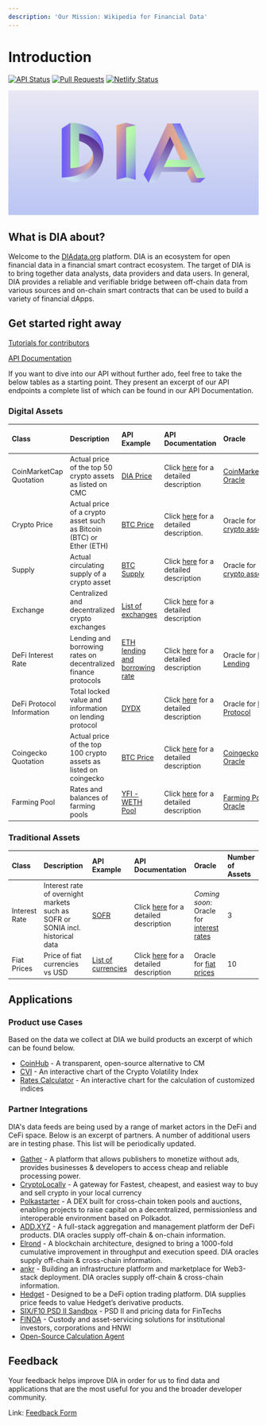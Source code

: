 ```yaml
---
description: 'Our Mission: Wikipedia for Financial Data'
---
```


# Introduction

[![API Status](https://badgen.net/uptime-robot/status/m784441379-1bdbacd4cd81bf46c13bdb1f?label=API)](https://docs.diadata.org/api/docs/api) [![Pull Requests](https://badgen.net/github/prs/diadata-org/diadata?label=Pull%20Requests)](https://github.com/diadata-org/diadata/pulls) [![Netlify Status](https://api.netlify.com/api/v1/badges/4be89751-9655-472f-9bfe-c8e57b9528b2/deploy-status)](https://coinhub.diadata.org)

![](.gitbook/assets/180926_dia_assets-57.png)

## What is DIA about?

Welcome to the [DIAdata.org](https://diadata.org/) platform. DIA is an ecosystem for open financial data in a financial smart contract ecosystem. The target of DIA is to bring together data analysts, data providers and data users. In general, DIA provides a reliable and verifiable bridge between off-chain data from various sources and on-chain smart contracts that can be used to build a variety of financial dApps.

## Get started right away

[Tutorials for contributors](https://docs.diadata.org/documentation/tutorials)

[API Documentation](https://docs.diadata.org/documentation/api-1)

If you want to dive into our API without further ado, feel free to take the below tables as a starting point. They present an excerpt of our API endpoints  a complete list of which can be found in our API Documentation. 

### Digital Assets

| Class | Description | API Example | API Documentation | Oracle | Number of Assets |
| :--- | :--- | :--- | :--- | :--- | :--- |
| CoinMarketCap Quotation | Actual price of the top 50 crypto assets as listed on CMC | [DIA Price](https://api.diadata.org/v1/foreignQuotation/CoinMarketCap/DIA) | Click [here](https://docs.diadata.org/documentation/api-1/api-endpoints#guest-quotation) for a detailed description | [CoinMarketCap Oracle](https://etherscan.io/address/0x48760771feda4be44a6ed3bff13ecbc445159b1d) | 50 |
| Crypto Price | Actual price of a crypto asset such as Bitcoin \(BTC\) or Ether \(ETH\) | [BTC Price](https://api.diadata.org/v1/quotation/BTC) | Click [here](https://docs.diadata.org/documentation/api-1/api-endpoints#quotation) for a detailed description. | Oracle for [crypto assets](https://docs.diadata.org/documentation/oracle-documentation/crypto-assets) | ~800 |
| Supply | Actual circulating supply of a crypto asset | [BTC Supply](https://api.diadata.org/v1/supply/BTC) | Click [here](https://docs.diadata.org/documentation/api-1/api-endpoints#supply) for a detailed description | Oracle for [crypto assets](https://docs.diadata.org/documentation/oracle-documentation/crypto-assets) | ~150 |
| Exchange | Centralized and decentralized crypto exchanges | [List of exchanges](https://api.diadata.org/v1/exchanges) | Click [here](https://docs.diadata.org/documentation/api-1/api-endpoints#exchanges) for a detailed description |  | 27 |
| DeFi Interest Rate | Lending and borrowing rates on decentralized finance protocols | [ETH lending and borrowing rate](https://api.diadata.org/v1/defiLendingRate/DYDX/ETH) | Click [here](https://docs.diadata.org/documentation/api-1/api-endpoints#defi-interest-rate) for a detailed description | Oracle for [DeFi Lending](https://docs.diadata.org/documentation/oracle-documentation/defi-protocol-rates-and-states) | &gt;30 |
| DeFi Protocol Information | Total locked value and information on lending protocol | [DYDX](https://api.diadata.org/v1/defiLendingState/DYDX) | Click [here](https://docs.diadata.org/documentation/api-1/api-endpoints#defi-lending-protocol) for a detailed description | Oracle for [DeFi Protocol](https://docs.diadata.org/documentation/oracle-documentation/defi-protocol-rates-and-states) | 8 |
| Coingecko Quotation | Actual price of the top 100 crypto assets as listed on coingecko | [BTC Price](https://api.diadata.org/v1/foreignQuotation/Coingecko/BTC) | Click [here](https://docs.diadata.org/documentation/api-1/api-endpoints#guest-quotation) for a detailed description | [Coingecko Oracle](https://docs.diadata.org/documentation/oracle-documentation/guest-quotations) | 100 |
| Farming Pool | Rates and balances of farming pools | [YFI - WETH Pool](https://api.diadata.org/v1/FarmingPoolData/YFI/WETH) | Click [here](https://docs.diadata.org/documentation/api-1/api-endpoints#farming-pool-data) for a detailed description | [Farming Pool Oracle](https://docs.diadata.org/documentation/oracle-documentation/farming-pools) | 3000 |

### Traditional Assets

| Class | Description | API Example | API Documentation | Oracle | Number of Assets |
| :--- | :--- | :--- | :--- | :--- | :--- |
| Interest Rate | Interest rate of overnight markets such as SOFR or SONIA incl. historical data | [SOFR](https://api.diadata.org/v1/interestrate/SOFR/2020-08-03) | Click [here](https://docs.diadata.org/documentation/api-1/api-endpoints#interest-rate) for a detailed description | _Coming soon_: Oracle for [interest rates](https://docs.diadata.org/documentation/methodology/traditional-assets/overnight-rates) | 3 |
| Fiat Prices | Price of fiat currencies vs USD | [List of currencies](https://api.diadata.org/v1/fiatQuotations) | Click [here](https://docs.diadata.org/documentation/api-1/api-endpoints#fiat-currency-exchange-rates) for a detailed description | Oracle for [fiat prices](https://docs.diadata.org/documentation/oracle-documentation/fiat-prices) | 10 |

## Applications

### Product use Cases

Based on the data we collect at DIA we build products an excerpt of which can be found below.

* [CoinHub](http://coinhub.diadata.org) - A transparent, open-source alternative to CM
* [CVI](https://diadata.org/crypto-volatility-index/) - An interactive chart of the Crypto Volatility Index
* [Rates Calculator](https://diadata.org/compounded-rates-calculator/) - An interactive chart for the calculation of customized indices

### Partner Integrations

DIA's data feeds are being used by a range of market actors in the DeFi and CeFi space. Below is an excerpt of partners. A number of additional users are in testing phase. This list will be periodically updated.

* [Gather](https://gather.network/) - A platform that allows publishers to monetize without ads, provides businesses & developers to access cheap and reliable processing power.
* [CryptoLocally](https://cryptolocally.com/en) - A gateway for Fastest, cheapest, and easiest way to buy and sell crypto in your local currency
* [Polkastarter](https://www.polkastarter.com/) - A DEX built for cross-chain token pools and auctions, enabling projects to raise capital on a decentralized, permissionless and interoperable environment based on Polkadot.
* [ADD.XYZ](https://add.xyz/) - A full-stack aggregation and management platform der DeFi products.  DIA oracles supply off-chain & on-chain information.
* [Elrond](https://elrond.com/) - A blockchain architecture, designed to bring a 1000-fold cumulative improvement in throughput and execution speed. DIA oracles supply off-chain & cross-chain information.
* [ankr](https://www.ankr.com/) - Building an infrastructure platform and marketplace for Web3-stack deployment. DIA oracles supply off-chain & cross-chain information.
* [Hedget](https://www.hedget.com/) - Designed to be a DeFi option trading platform. DIA supplies price feeds to value Hedget’s derivative products.
* [SIX/F10 PSD II Sandbox](https://f10-sandbox-portal.apps.ndgit.com/#/apis) - PSD II and pricing data for FinTechs
* [FINOA](https://finoa.io/) - Custody and asset-servicing solutions for institutional investors, corporations and HNWI
* [Open-Source Calculation Agent](https://blockstate.com/decentral-calculation-agent/)

## **Feedback**

Your feedback helps improve DIA in order for us to find data and applications that are the most useful for you and the broader developer community.

Link: [Feedback Form](https://docs.google.com/forms/d/e/1FAIpQLSePxDwbEURjes4nw8GUzaT-XfYttRw_6F2xAR607FKACsn7ew/viewform)


